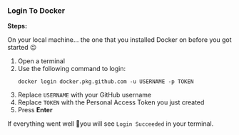 ### Login To Docker

**Steps:**

On your local machine... the one that you installed Docker on before you got started 😉

1. Open a terminal
2. Use the following command to login:
   ```
   docker login docker.pkg.github.com -u USERNAME -p TOKEN
   ```
3. Replace `USERNAME` with your GitHub username
4. Replace `TOKEN` with the Personal Access Token you just created
5. Press **Enter**

If everything went well 🤞you will see `Login Succeeded` in your terminal.
